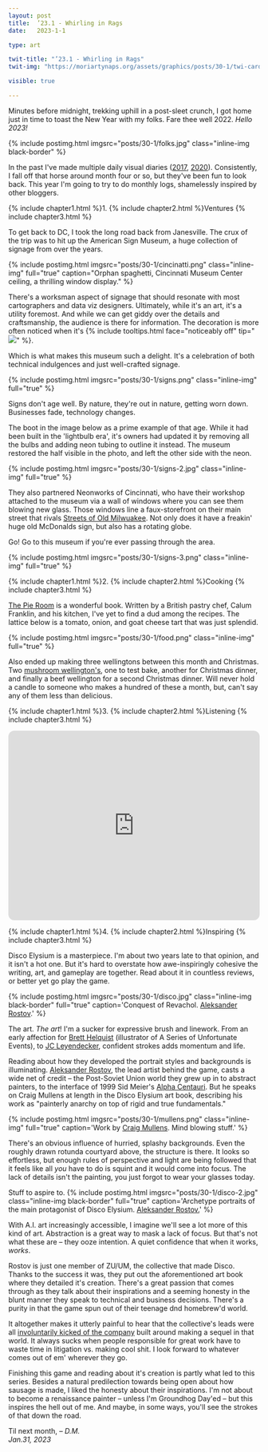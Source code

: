 ```yaml
---
layout: post
title:  ’23.1 - Whirling in Rags
date:   2023-1-1

type: art

twit-title: "’23.1 - Whirling in Rags"
twit-img: "https://moriartynaps.org/assets/graphics/posts/30-1/twi-card.jpg"

visible: true

---
```


Minutes before midnight, trekking uphill in a post-sleet crunch, I got home just in time to toast the New Year with my folks. Fare thee well 2022. _Hello 2023!_

{% include postimg.html imgsrc="posts/30-1/folks.jpg" class="inline-img black-border" %}

In the past I've made multiple daily visual diaries (<a href="https://dylanmoriarty.github.io/anno/
" target="_blank">2017</a>, <a href="https://dylanmoriarty.github.io/days-2020/" target="_blank">2020</a>). Consistently, I fall off that horse around month four or so, but they've been fun to look back. This year I'm going to try to do monthly logs, shamelessly inspired by other bloggers.

{% include chapter1.html %}1.
{% include chapter2.html %}Ventures
{% include chapter3.html %}

To get back to DC, I took the long road back from Janesville. The crux of the trip was to hit up the American Sign Museum, a huge collection of signage from over the years.
 
{% include postimg.html imgsrc="posts/30-1/cincinatti.png" class="inline-img" full="true" caption="Orphan spaghetti, Cincinnati Museum Center ceiling, a thrilling window display." %}

There's a worksman aspect of signage that should resonate with most cartographers and data viz designers. Ultimately, while it's an art, it's a utility foremost. And while we can get giddy over the details and craftsmanship, the audience is there for information. The decoration is more often noticed when it's {% include tooltips.html face="noticeably off" tip="<img src='https://moriartynaps.org/assets/graphics/posts/30-1/nogood.jpg'>" %}. 

Which is what makes this museum such a delight. It's a celebration of both technical indulgences and just well-crafted signage.

{% include postimg.html imgsrc="posts/30-1/signs.png" class="inline-img" full="true" %}

Signs don't age well. By nature, they're out in nature, getting worn down. Businesses fade, technology changes. 

The boot in the image below as a prime example of that age. While it had been built in the 'lightbulb era', it's owners had updated it by removing all the bulbs and adding neon tubing to outline it instead. The museum restored the half visible in the photo, and left the other side with the neon.

{% include postimg.html imgsrc="posts/30-1/signs-2.jpg" class="inline-img" full="true" %}

They also partnered Neonworks of Cincinnati, who have their workshop attached to the museum via a wall of windows where you can see them blowing new glass. Those windows line a faux-storefront on their main street that rivals <a href="https://www.mpm.edu/exhibitions/permanent-exhibits/first-floor-exhibits/streets-old-milwaukee" target="_blank">Streets of Old Milwuakee</a>. Not only does it have a freakin' huge old McDonalds sign, but also has a rotating globe. 

Go! Go to this museum if you're ever passing through the area.

{% include postimg.html imgsrc="posts/30-1/signs-3.png" class="inline-img" full="true" %}

{% include chapter1.html %}2.
{% include chapter2.html %}Cooking
{% include chapter3.html %}

<a href="https://www.amazon.com/Pie-Room-achievable-show-stopping-everywhere/dp/1472973615" target="_blank">The Pie Room</a> is a wonderful book. Written by a British pastry chef, Calum Franklin, and his kitchen, I've yet to find a dud among the recipes. The lattice below is a tomato, onion, and goat cheese tart that was just splendid.

{% include postimg.html imgsrc="posts/30-1/food.png" class="inline-img" full="true" %}

Also ended up making three wellingtons between this month and Christmas. Two <a href="https://cooking.nytimes.com/recipes/1020596-vegetarian-mushroom-wellington">mushroom wellington's</a>, one to test bake, another for Christmas dinner, and finally a beef wellington for a second Christmas dinner. Will never hold a candle to someone who makes a hundred of these a month, but, can't say any of them  less than delicious.

{% include chapter1.html %}3.
{% include chapter2.html %}Listening
{% include chapter3.html %}

<iframe style="border-radius:12px" src="https://open.spotify.com/embed/playlist/7tcVfF9m0hQJRuZts1MwmC?utm_source=generator" width="100%" height="380" frameBorder="0" allowfullscreen="" allow="autoplay; clipboard-write; encrypted-media; fullscreen; picture-in-picture" loading="lazy"></iframe>

{% include chapter1.html %}4.
{% include chapter2.html %}Inspiring
{% include chapter3.html %}

Disco Elysium is a masterpiece. I'm about two years late to that opinion, and it isn't a hot one. But it's hard to overstate how awe-inspiringly cohesive the writing, art, and gameplay are together. Read about it in countless reviews, or better yet go play the game.

{% include postimg.html imgsrc="posts/30-1/disco.jpg" class="inline-img black-border" full="true" caption='Conquest of Revachol. <a href="https://www.artstation.com/artwork/gJk0ex" target="_blank">Aleksander Rostov</a>.' %}

The art. _The art_! I'm a sucker for expressive brush and linework. From an early affection for <a href="https://www.bretthelquist.com/" target="_blank">Brett Helquist</a> (illustrator of A Series of Unfortunate Events), to <a href="https://www.google.com/search?q=JC+Leyendecker+gallery&bih=680&biw=1207&hl=en&ei=tpHmY-SmHtqv5NoP69qg8Ao&ved=0ahUKEwjk2Zunz4v9AhXaF1kFHWstCK4Q4dUDCBA&uact=5&oq=JC+Leyendecker+gallery&gs_lcp=Cgxnd3Mtd2l6LXNlcnAQAzIFCAAQgAQyBQgAEIYDMgUIABCGAzoKCAAQRxDWBBCwAzoHCAAQsAMQQzoNCAAQ5AIQ1gQQsAMYAToMCC4QyAMQsAMQQxgCOgkIABAWEB4Q8QRKBAhBGABKBAhGGAFQwwFY3wVg-wZoAnAAeACAAUaIAcwDkgEBN5gBAKABAcgBEsABAdoBBggBEAEYCdoBBggCEAEYCA&sclient=gws-wiz-serp">JC Leyendecker</a>, confident strokes adds momentum and life.

Reading about how they developed the portrait styles and backgrounds is illuminating. <a href="https://www.artstation.com/artwork/gJk0ex" target="_blank">Aleksander Rostov</a>, the lead artist behind the game, casts a wide net of credit – the Post-Soviet Union world they grew up in to abstract painters, to the interface of 1999 Sid Meier's <a href="https://twitter.com/AlphaCentQuotes" target="_blank">Alpha Centauri</a>. But he speaks on Craig Mullens at length in the Disco Elysium art book, describing his work as "painterly anarchy on top of rigid and true fundamentals."

{% include postimg.html imgsrc="posts/30-1/mullens.png" class="inline-img" full="true" caption='Work by <a href="goodbrush.com" target="_blank">Craig Mullens</a>. Mind blowing stuff.' %}

There's an obvious influence of hurried, splashy backgrounds. Even the roughly drawn rotunda courtyard above, the structure is there. It looks so effortless, but enough rules of perspective and light are being followed that it feels like all _you_ have to do is squint and it would come into focus. The lack of details isn't the painting, you just forgot to wear your glasses today.

Stuff to aspire to.
{% include postimg.html imgsrc="posts/30-1/disco-2.jpg" class="inline-img black-border" full="true" caption='Archetype portraits of the main protagonist of Disco Elysium. <a href="https://www.artstation.com/artwork/6aAL8x" target="_blank">Aleksander Rostov.</a>' %}

With A.I. art increasingly accessible, I imagine we'll see a lot more of this kind of art. Abstraction is a great way to mask a lack of focus. But that's not what these are – they ooze intention. A quiet confidence that when it works, _works_.

Rostov is just one member of ZU/UM, the collective that made Disco. Thanks to the success it was, they put out the aforementioned art book where they detailed it's creation. There's a great passion that comes through as they talk about their inspirations and a seeming honesty in the blunt manner they speak to technical and business decisions. There's a purity in that the game spun out of their teenage dnd homebrew'd world.

It altogether makes it utterly painful to hear that the collective's leads were all <a href="https://www.ign.com/articles/disco-elysium-developers-involuntarily-left-zaum-responds" target="_blank">involuntarily kicked of the company</a> built around making a sequel in that world. It always sucks when people responsible for great work have to waste time in litigation vs. making cool shit. I look forward to whatever comes out of em' wherever they go.

Finishing this game and reading about it's creation is partly what led to this series. Besides a natural predilection towards being open about how sausage is made, I liked the honesty about their inspirations. I'm not about to become a renaissance painter – unless I'm Groundhog Day'ed – but this inspires the hell out of me. And maybe, in some ways, you'll see the strokes of that down the road.

Til next month,
<i>– D.M.<br>
<span class="post-date">Jan.31, 2023</span></i>
